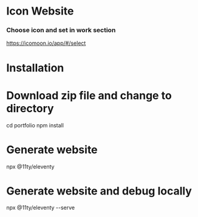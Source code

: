 # Icon Website

### Choose icon and set in work section
https://icomoon.io/app/#/select

# Installation

# Download zip file and change to directory

cd portfolio
npm install

# Generate website

npx @11ty/eleventy

# Generate website and debug locally

npx @11ty/eleventy --serve
